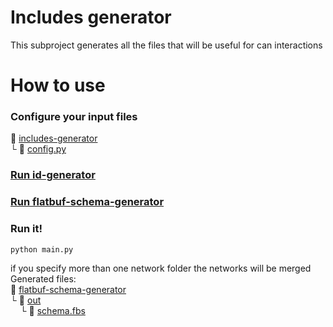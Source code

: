 # Includes generator
This subproject generates all the files that will be useful for can interactions
# How to use
### Configure your input files
:open_file_folder: [includes-generator](includes-generator)\
 └ :page_with_curl: [config.py](config.py)
 
### [Run id-generator](../id-generator/README.md#how-to-use)
### [Run flatbuf-schema-generator](../flatbuf-schema-generator/README.md#how-to-use)
### Run it!


```console
python main.py
```
if you specify more than one network folder the networks will be merged\
Generated files:\
:open_file_folder: [flatbuf-schema-generator](flatbuf-schema-generator)\
 └ :open_file_folder: [out](out)\
&nbsp;&nbsp;&nbsp;&nbsp;└ :page_with_curl: [schema.fbs](out/schema.fbs)
  